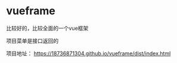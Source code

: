 # vueframe
比较好的，比较全面的一个vue框架

项目菜单是接口返回的

项目地址：
https://18736871304.github.io/vueframe/dist/index.html

